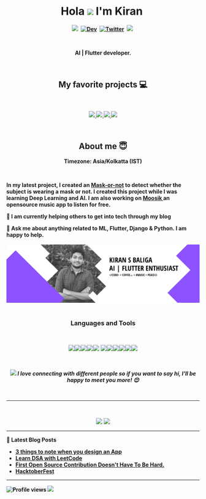 <p>
  <h1 align="center"><b>Hola <img src=https://media.giphy.com/media/hvRJCLFzcasrR4ia7z/giphy.gif height="30"> I'm Kiran <img src="https://i.imgur.com/MEvObsO.gif" alt="" width="30"></h1>
</p>
<p align="center">
<a href="https://kiransbaliga.me/"><img src="https://img.shields.io/badge/-PORTFOLIO-%23ff69b4&?style=for-the-badge&?color=ff69b4 alt="Portfolio" /></a>&nbsp;
<a href="https://dev.to/kiransbaliga"><img src="https://img.shields.io/badge/Dev.to-000000?style=for-the-badge&logo=dev.to&logoColor=white" alt="Dev" /></a>&nbsp;
<a href="https://twitter.com/kiransbaliga"><img src="https://img.shields.io/badge/Twitter-1DA1F2?style=for-the-badge&logo=twitter&logoColor=white" alt="Twitter" /></a>&nbsp;
<a href="https://dribbble.com/kiransbaliga"><img src="https://img.shields.io/badge/Dribbble-pink?style=for-the-badge&logo=dribbble&logoColor=white alt="dribble" /></a>&nbsp;
</p>
<br />

<p align='center'>
AI | Flutter developer. 
</p>
<br />

<h2 align="center">My favorite projects 💻</h2>
<br />

<p align="center">
  <!-- <img width="400" src="https://kiransbaliga.me/img/proj1.png" /> -->
  <!-- <img width="400" src="https://github.com/YuriDevAT/smart-shopping-list/blob/main/public/Thumbnail.png" /> -->
 <a href="https://github.com/kiransbaliga/Moosik">
  <img align="" src="https://github-readme-stats.vercel.app/api/pin/?username=kiransbaliga&repo=moosik&theme=tokyonight" />
</a>
  <a href="https://github.com/kiransbaliga/mask-or-not">
  <img align="" src="https://github-readme-stats.vercel.app/api/pin/?username=kiransbaliga&repo=mask-or-not&theme=tokyonight" />
</a>
  <!-- <img width="400" src="https://github.com/YuriDevAT/nikki-my-diary/blob/main/public/thumbnail-nikki.png" /> -->
  <!-- <img width="400" src="https://github.com/YuriDevAT/instagram-clone/blob/main/thumbnail-instagram.png" /> -->
  <a href="https://github.com/kiransbaliga/DSA-with-leetcode">
  <img align="" src="https://github-readme-stats.vercel.app/api/pin/?username=kiransbaliga&repo=DSA-with-leetcode&theme=tokyonight" />
</a>
<a href="https://github.com/kiransbaliga/Flutter-webviewTemplate">
  <img align="" src="https://github-readme-stats.vercel.app/api/pin/?username=kiransbaliga&repo=Flutter-webviewTemplate&theme=tokyonight" />
</a>
</p>

<br />

<h2 align="center">About me 😇</h2>
<p align="center">
Timezone: Asia/Kolkatta (IST)
</p>
<br />
<p>In my latest project, I created an <a href="https://github.com/kiransbaliga/mask-or-not">Mask-or-not</a> to detect whether the subject is wearing a mask or not. I created this project while I was learning Deep Learning and AI. I am also working on <a href=""https://github.com/kiransbaliga/Moosik> Moosik </a> an opensource music app to listen for free.</p>

:muscle: I am currently helping others to get into tech through my blog <br />

💬 Ask me about anything related to ML, Flutter, Django & Python. I am happy to help.<br />
 <br />
![Banner](https://github.com/kiransbaliga/kiransbaliga/blob/main/banner.png)
<br />
<br />
<p>
<h3 align="center"> Languages and Tools</h3>
</p>
<br />
<p align="center">
<img src="https://img.shields.io/badge/-Python-black?style=flat&logo=python&logoColor=white"><img src="https://img.shields.io/badge/-Tensorflow-gray?style=flat&logo=tensorflow"><img src="https://img.shields.io/badge/-Flutter-3a495d?style=flat&logo=flutter&logoColor=67b7f7"><img src="http://img.shields.io/badge/-django-black?style=flat&logo=django"><img src="https://img.shields.io/badge/-Flask-3a495d?style=flat&logo=flask&logoColor=67b7f7\">
<img src="http://img.shields.io/badge/-VS%20Code-007ACC?style=flat&logo=visual%20studio%20code&logoColor=white"><img src="https://img.shields.io/badge/-MySQL-F29111?style=flat&logo=mysql&logoColor=FFFFFF"><img src="https://img.shields.io/badge/-C%20&%20C++-659ad2?style=flat&logo=c%2B%2B&logoColor=ffffff"><img src="https://img.shields.io/badge/-Firebase-FFA611?style=flat&logo=firebase&logoColor=FFFFFF"><img src="http://img.shields.io/badge/-Github-000000?style=flat&logo=github&logoColor=FFFFFF"><img src="http://img.shields.io/badge/-Java-F89820?style=flat&logo=java&logoColor=white">
   </p>
<br />
<p align="center">
<img src="https://media.giphy.com/media/LnQjpWaON8nhr21vNW/giphy.gif" width="60"> <em><b>I love connecting with different people</b> so if you want to say <b>hi, I'll be happy to meet you more!</b> 😊</em>
</p>
<br />

---

<br />
<p align="center">
<img src="https://github-readme-stats.vercel.app/api?username=kiransbaliga&theme=radical&show_icons=true" width="400" />
<img src="https://github-readme-stats.vercel.app/api/top-langs/?username=kiransbaliga&layout=compact&theme=radical" width="350"  />
</p>

---

📕 **Latest Blog Posts**

<!-- BLOG-POST-LIST:START -->
- [3 things to note when you design an App](https://dev.to/kiransbaliga/3-things-to-note-when-you-design-an-app-5g9b)
- [Learn DSA with LeetCode](https://dev.to/kiransbaliga/learn-dsa-with-leetcode-3239)
- [First Open Source Contribution Doesn&#39;t Have To Be Hard.](https://dev.to/tinkerhub_mace/first-open-source-contribution-doesnt-have-to-be-hard-5195)
- [HacktoberFest](https://dev.to/kiransbaliga/hacktoberfest-1ol3)
<!-- BLOG-POST-LIST:END -->

---
![Profile views](https://gpvc.arturio.dev/kiransbaliga)  <img src="https://img.shields.io/github/followers/kiransbaliga?label=Follow" style=" float:left, margin-right:10px" />

